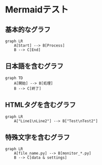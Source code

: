 # Mermaidテスト

## 基本的なグラフ

```mermaid
graph LR
    A[Start] --> B[Process]
    B --> C[End]
```

## 日本語を含むグラフ

```mermaid
graph TD
    A[開始] --> B[処理]
    B --> C[終了]
```

## HTMLタグを含むグラフ

```mermaid
graph LR
    A["Line1\nLine2"] --> B["Test\nTest2"]
```

## 特殊文字を含むグラフ

```mermaid
graph LR
    A[file_name.py] --> B[monitor_*.py]
    B --> C[data & settings]
```